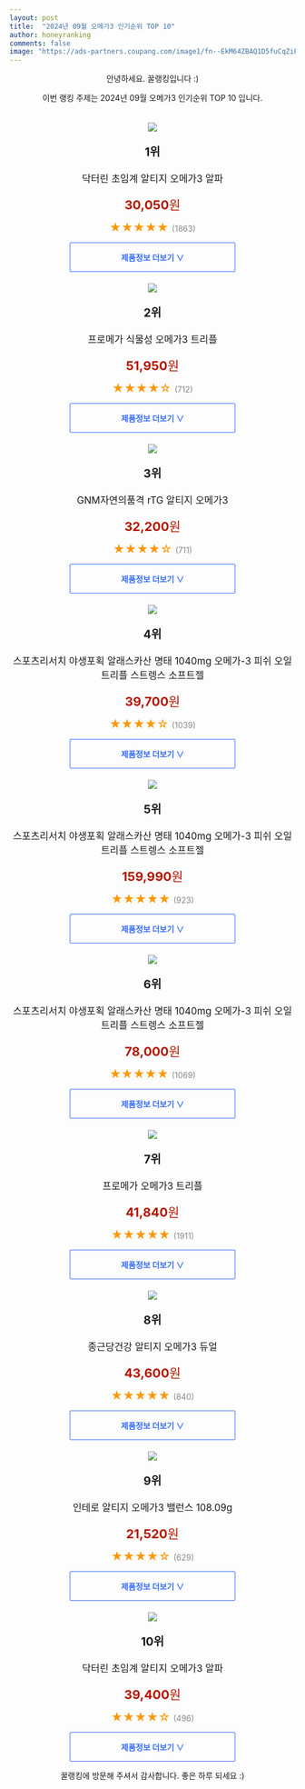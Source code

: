 ```yaml
---
layout: post
title:  "2024년 09월 오메가3 인기순위 TOP 10"
author: honeyranking
comments: false
image: "https://ads-partners.coupang.com/image1/fn--EkM64ZBAQ1D5fuCqZiFX62TDicCM-vk8U3r0nnfCYAIIw1VOOluF1TY1i7HGwohO0fm8-fTVNi0gxNooAVNVdwo4AeoGxR_ZeM9Cy0HZtplnLqCnmO_ZnAePePyKnsY-u1uPcsckN4DaH3mgM_n55PiZvCyugkDroRM0IsN3kTZe3fZFUQ2YY6E7JgReCQFxA2CeITU3GRheUlNnTCmpymBrSOkcZtpfbZ42rfV1DNfeHTrUv54mZhRN7v_EL3w9LBpmsR-nvpLG_OokYNAi84RTKhwrQA=="
---
```

<p style="text-align: center;">안녕하세요. 꿀랭킹입니다 :)</p>
<p style="text-align: center;">이번 랭킹 주제는 2024년 09월 오메가3 인기순위 TOP 10 입니다.</p><center><img src="https://ads-partners.coupang.com/image1/fn--EkM64ZBAQ1D5fuCqZiFX62TDicCM-vk8U3r0nnfCYAIIw1VOOluF1TY1i7HGwohO0fm8-fTVNi0gxNooAVNVdwo4AeoGxR_ZeM9Cy0HZtplnLqCnmO_ZnAePePyKnsY-u1uPcsckN4DaH3mgM_n55PiZvCyugkDroRM0IsN3kTZe3fZFUQ2YY6E7JgReCQFxA2CeITU3GRheUlNnTCmpymBrSOkcZtpfbZ42rfV1DNfeHTrUv54mZhRN7v_EL3w9LBpmsR-nvpLG_OokYNAi84RTKhwrQA==" style="margin-top:20px" /></center><p style="text-align: center; font-size: 20px"><b>1위</b></p><p style="text-align: center; font-size: 17px">닥터린 초임계 알티지 오메가3 알파</p><p style="text-align: center;"><span style="color: #b61800; font-size: 22px;"><b>30,050</b>원</span></p><p style="text-align: center;"><span style="color: #ff9600; font-size: 20px;">★★★★★ </span><span style="color: #878787;">(1863)</span></p><center><a href="https://link.coupang.com/re/AFFSDP?lptag=AF3899140&subid=honeyrank&pageKey=8230302231&itemId=23686281135&vendorItemId=84723556408&traceid=V0-153-c830eba9914b6fd1&requestid=20240908130000949061716588&token=31850B%7CGM"><div style="font-size: 14px; display: inline-block; padding: 15px 90px; color: #346aff; border-radius: 2px; border: 1px solid #346aff; cursor: pointer;"><b>제품정보 더보기 &or;</b></div></a></center><center><img src="https://ads-partners.coupang.com/image1/LiYTJ41t-ENWOUmOLochf6lgriIbvdy4QneJX-IHWeSezCIw7ygB_dLNDhQvEY8oPHlCQp5SATxdQ_DQO8uavRXzpBQY8NtS09jzIaaO1aNRy6Wh_2sGw29hN4zksXfuwTdScT-6fjKmLU6myJJNg2n8rmPRPthiwI3JX60itIBsDgLFggmHQ8Dy5zJmQZ2lfPeuHnqjSyOYyCxxp_5BUt-Q88rVM5tNPhv4lW3IK8JXt67gTZ4Wf_Y1MBLVW5fYKbBiSsQ3H4uk2QjUWeF0eTpvr6XOlnNcSA==" style="margin-top:20px" /></center><p style="text-align: center; font-size: 20px"><b>2위</b></p><p style="text-align: center; font-size: 17px">프로메가 식물성 오메가3 트리플</p><p style="text-align: center;"><span style="color: #b61800; font-size: 22px;"><b>51,950</b>원</span></p><p style="text-align: center;"><span style="color: #ff9600; font-size: 20px;">★★★★☆ </span><span style="color: #878787;">(712)</span></p><center><a href="https://link.coupang.com/re/AFFSDP?lptag=AF3899140&subid=honeyrank&pageKey=6586372374&itemId=19081002944&vendorItemId=86203376580&traceid=V0-153-dfb2e13ddc16c873&requestid=20240908130000949061716588&token=31850B%7CGM"><div style="font-size: 14px; display: inline-block; padding: 15px 90px; color: #346aff; border-radius: 2px; border: 1px solid #346aff; cursor: pointer;"><b>제품정보 더보기 &or;</b></div></a></center><center><img src="https://ads-partners.coupang.com/image1/4EIcNkxCnoILxMG24PVX3H3z-yWX4grQ9mKxSwmp7M0CCDgys3LlidW9a4qkBjZq1YvfgRDCwbJYJHQNv4zF9ykHGIjMENrQuPC4fhqigSIMKdtT9pBE0M4vXedG5rUNW9eG1kIw74LhE5Hg5ARgR3kI4pAvqU9jlohaDeyD3HcQnOpEVHlaou1A8WpVds-h47bSU50Pv82FSOhhSy0nSz2IRdTViYYNPN-A2O4ZMvs0tjOPJk-LblwSsA1LfzHetH39mgY7DVJ1aD4HZ5x7PTZPnxLDQTcCIH4YwLBmc_ag7IcwHNBqHwCd" style="margin-top:20px" /></center><p style="text-align: center; font-size: 20px"><b>3위</b></p><p style="text-align: center; font-size: 17px">GNM자연의품격 rTG 알티지 오메가3</p><p style="text-align: center;"><span style="color: #b61800; font-size: 22px;"><b>32,200</b>원</span></p><p style="text-align: center;"><span style="color: #ff9600; font-size: 20px;">★★★★☆ </span><span style="color: #878787;">(711)</span></p><center><a href="https://link.coupang.com/re/AFFSDP?lptag=AF3899140&subid=honeyrank&pageKey=69043033&itemId=11317143127&vendorItemId=73639126021&traceid=V0-153-ebbfccd890147ee2&requestid=20240908130000949061716588&token=31850B%7CGM"><div style="font-size: 14px; display: inline-block; padding: 15px 90px; color: #346aff; border-radius: 2px; border: 1px solid #346aff; cursor: pointer;"><b>제품정보 더보기 &or;</b></div></a></center><center><img src="https://ads-partners.coupang.com/image1/an01BkrILboErDqkamcI_qlAlg0qics7rpUzMLkO-vyaMSdpYSF4kylYtnuxyDVEfKDJMo8v2qqQJKe0qKtBM3ma-gcVIQ0UlvPSzYRJY9MCNRR5d77sZCX2Ce_Hj9-3jOzYGX1Iami4npb-WRAn_smbhioSjKxB5bGeyyZf3-T8O55-u2ogfZrLf2HhUJ8LQUqYLkMkrUQoPYNH7RzfQg_3s3Ji1mCCyeeThwjJkqoVXxPgW27Wq268NPfatw413lAyf1baT6UAfaTmR64pv5SDcp3aejqf636nkHYja1cdweIMiC-iAk5v" style="margin-top:20px" /></center><p style="text-align: center; font-size: 20px"><b>4위</b></p><p style="text-align: center; font-size: 17px">스포츠리서치 야생포획 알래스카산 명태 1040mg 오메가-3 피쉬 오일 트리플 스트렝스 소프트젤</p><p style="text-align: center;"><span style="color: #b61800; font-size: 22px;"><b>39,700</b>원</span></p><p style="text-align: center;"><span style="color: #ff9600; font-size: 20px;">★★★★☆ </span><span style="color: #878787;">(1039)</span></p><center><a href="https://link.coupang.com/re/AFFSDP?lptag=AF3899140&subid=honeyrank&pageKey=6854281548&itemId=24029035481&vendorItemId=91050609136&traceid=V0-153-eb204c859fad1f20&requestid=20240908130000949061716588&token=31850B%7CGM"><div style="font-size: 14px; display: inline-block; padding: 15px 90px; color: #346aff; border-radius: 2px; border: 1px solid #346aff; cursor: pointer;"><b>제품정보 더보기 &or;</b></div></a></center><center><img src="https://ads-partners.coupang.com/image1/sBjv90NNtkn2fk1ysHS4ogXCKKzP1rSF1zBsQZ5q8AEDClRG6_xsUOwlMGfJqZCMEumnI1VFl3M8cD9geft1HG9Slg272UxB4LScHFDEjZ_6x9AoqOw6OtNBQwsDYQO2NaSDc0hs2z7-FW3GqnfOQwo7Oa6yq0Zfa7poNN4dN55Hi9LfC7WkH1S33FMLxan9u1J8cZQOtSxvZQz-1mCE-58Z9-Dkir3wrGhD9evbqJI__yzhA3fuTvylI3J1JQ-Ua130pkm_0d5a4EjpHanJpuj14OI1DtgKtIsFL5_to3RHU-U4_Nd70QlB" style="margin-top:20px" /></center><p style="text-align: center; font-size: 20px"><b>5위</b></p><p style="text-align: center; font-size: 17px">스포츠리서치 야생포획 알래스카산 명태 1040mg 오메가-3 피쉬 오일 트리플 스트렝스 소프트젤</p><p style="text-align: center;"><span style="color: #b61800; font-size: 22px;"><b>159,990</b>원</span></p><p style="text-align: center;"><span style="color: #ff9600; font-size: 20px;">★★★★★ </span><span style="color: #878787;">(923)</span></p><center><a href="https://link.coupang.com/re/AFFSDP?lptag=AF3899140&subid=honeyrank&pageKey=6854281548&itemId=11496354055&vendorItemId=91019996556&traceid=V0-153-eb204c859fad1f20&requestid=20240908130000949061716588&token=31850B%7CGM"><div style="font-size: 14px; display: inline-block; padding: 15px 90px; color: #346aff; border-radius: 2px; border: 1px solid #346aff; cursor: pointer;"><b>제품정보 더보기 &or;</b></div></a></center><center><img src="https://ads-partners.coupang.com/image1/PZ3czcYdROaO1Y5YPV8ubgv9DN3cyJ6SnxhKUr6KYp44v05GXvMhKlM2MkUbGjVm8BNMyk6kMFCEL4dkGRvch2JTHq0sduwT9aml4ZQr0nCSEUP0RrJagDAQseuQjomAvxsYjfeuT_X87ltk6CSFjcjzNnIMrvLZZsbg1IPgUmdjSp7COWXz7b-91tvlIGd8KFsmcNWn5myVbsU3LWUgr5rsi9ZK2DfvPqICkBua-vrGU1bjRwU9yCuh_LrqzMC09GKFsHFCJYuGftOjk45pDJp5zm6-L8QE98W5HBGD9yQ2i6fLlznwfCLK" style="margin-top:20px" /></center><p style="text-align: center; font-size: 20px"><b>6위</b></p><p style="text-align: center; font-size: 17px">스포츠리서치 야생포획 알래스카산 명태 1040mg 오메가-3 피쉬 오일 트리플 스트렝스 소프트젤</p><p style="text-align: center;"><span style="color: #b61800; font-size: 22px;"><b>78,000</b>원</span></p><p style="text-align: center;"><span style="color: #ff9600; font-size: 20px;">★★★★★ </span><span style="color: #878787;">(1069)</span></p><center><a href="https://link.coupang.com/re/AFFSDP?lptag=AF3899140&subid=honeyrank&pageKey=6854281548&itemId=13933438937&vendorItemId=91039251462&traceid=V0-153-eb204c859fad1f20&requestid=20240908130000949061716588&token=31850B%7CGM"><div style="font-size: 14px; display: inline-block; padding: 15px 90px; color: #346aff; border-radius: 2px; border: 1px solid #346aff; cursor: pointer;"><b>제품정보 더보기 &or;</b></div></a></center><center><img src="https://ads-partners.coupang.com/image1/6lKT0Z7XF4D6pXp46nVAZKZxuO5XrCmYDyenOXpw_thR84HMFeitIrADWZwwiBVyO8sB1vO4CPk3LZ6r5Q2x1V28K-xRpIlfU7m71iKi1gMBEU2fA2V3NIB5W-4SfTDKINhE9EqNWsmUF_NtEPSdEhTyEy-V0NlGW3ia3PEo7jhbw0bJLkANVp4OmgoYtIMy3tNfM5smZXccYb7gWSHNBLTirJScwVz_xppIcsIaVobWst-Ngm5zWHaAN7vB48rhDUNDTpm-osrCWGOxJLB2G5Nivc34CUxuERY=" style="margin-top:20px" /></center><p style="text-align: center; font-size: 20px"><b>7위</b></p><p style="text-align: center; font-size: 17px">프로메가 오메가3 트리플</p><p style="text-align: center;"><span style="color: #b61800; font-size: 22px;"><b>41,840</b>원</span></p><p style="text-align: center;"><span style="color: #ff9600; font-size: 20px;">★★★★★ </span><span style="color: #878787;">(1911)</span></p><center><a href="https://link.coupang.com/re/AFFSDP?lptag=AF3899140&subid=honeyrank&pageKey=6586372374&itemId=19081002913&vendorItemId=86327732699&traceid=V0-153-dfb2e13ddc16c873&requestid=20240908130000949061716588&token=31850B%7CGM"><div style="font-size: 14px; display: inline-block; padding: 15px 90px; color: #346aff; border-radius: 2px; border: 1px solid #346aff; cursor: pointer;"><b>제품정보 더보기 &or;</b></div></a></center><center><img src="https://ads-partners.coupang.com/image1/S0TUAtxi17uhF51jS0vFnSnrG2q7xsWVNTgqqwqyj0L4n4CqOD5iZJwNx2UwujFYP378iHZYaNyrHPpezINtWXOlq5ccdTLlZzeWhc7GXWr4H93LDC3KX4R2nA6fSVYLkKOdDW_KtAlG3Lq1zTcVMxyw0_3cr79TS3b0d8Wsj6rVRLxRo308wJ1jFfMtdjmjwkwQjK0SRTK0UcyVjYjL--PI9rhVAi9uU-2SxPKZ_t2fooIfRWpX9PkNoV9NLPHtGKWssmCd1OuURAjMiye2h53lXimYrKre8nnA3H9qSppYVsQrUPTYf5Q=" style="margin-top:20px" /></center><p style="text-align: center; font-size: 20px"><b>8위</b></p><p style="text-align: center; font-size: 17px">종근당건강 알티지 오메가3 듀얼</p><p style="text-align: center;"><span style="color: #b61800; font-size: 22px;"><b>43,600</b>원</span></p><p style="text-align: center;"><span style="color: #ff9600; font-size: 20px;">★★★★★ </span><span style="color: #878787;">(840)</span></p><center><a href="https://link.coupang.com/re/AFFSDP?lptag=AF3899140&subid=honeyrank&pageKey=5449810685&itemId=23657146471&vendorItemId=90782942879&traceid=V0-153-bc71fe3b35808921&requestid=20240908130000949061716588&token=31850B%7CGM"><div style="font-size: 14px; display: inline-block; padding: 15px 90px; color: #346aff; border-radius: 2px; border: 1px solid #346aff; cursor: pointer;"><b>제품정보 더보기 &or;</b></div></a></center><center><img src="https://ads-partners.coupang.com/image1/eVL5IKnFSNbpX4A-eZsPv4RkjISmgnBLwj8kK9d7oy0LgjCRa24SuKyAiScH7FXvsZlK__2Hyr942rMF1Yt6Y3Kmnk6iHU18n_1irZvndJ-t7mtDbbIfXaJk0OGfeZxDwkPXqw9EQ9gAl8pbBoFGDGpkQhtZCNJFDie-4vccgVj8p3-rTfR53nNTpmhbO09oyG_nhteLAvyoDEYm2UG9Rt5YrExnLWtPRhRd4D8egE31Egf18Zxn55WztL3Ihf44GCf2p36FL3LNSxAx8KPQYa1O11x7N6N2WBLS" style="margin-top:20px" /></center><p style="text-align: center; font-size: 20px"><b>9위</b></p><p style="text-align: center; font-size: 17px">인테로 알티지 오메가3 밸런스 108.09g</p><p style="text-align: center;"><span style="color: #b61800; font-size: 22px;"><b>21,520</b>원</span></p><p style="text-align: center;"><span style="color: #ff9600; font-size: 20px;">★★★★☆ </span><span style="color: #878787;">(629)</span></p><center><a href="https://link.coupang.com/re/AFFSDP?lptag=AF3899140&subid=honeyrank&pageKey=5585886182&itemId=2868579980&vendorItemId=70857801406&traceid=V0-153-fd06fa9423ab7808&requestid=20240908130000949061716588&token=31850B%7CGM"><div style="font-size: 14px; display: inline-block; padding: 15px 90px; color: #346aff; border-radius: 2px; border: 1px solid #346aff; cursor: pointer;"><b>제품정보 더보기 &or;</b></div></a></center><center><img src="https://ads-partners.coupang.com/image1/JtNMhq9hSTEJcVBCJta3Q4OWSoa_6iMYGoC5ZeoxPwG7hVtgvOMGqaWFvzPEfnPBEaRnxJGdEGk6eDB3mOi9OokcC9kINtVfomEoEBSh58dqEodRzDkxYsN5C0eTsLEnkWIqBdBhemvtF6o4Ip1tbOBVX0DNjhdg9Fk4F5LE3ndz6VugUuCAxvFdyiKvaAzWD-_IDFdt5J4XVryw0jxG9iMXy3Q_TEOJC9b_WGYS5gBYStN0q5fKN9sn8v3ghLL_-AtmKSQmoCSHd-3seSoaCGol8MiFS0oykQ==" style="margin-top:20px" /></center><p style="text-align: center; font-size: 20px"><b>10위</b></p><p style="text-align: center; font-size: 17px">닥터린 초임계 알티지 오메가3 알파</p><p style="text-align: center;"><span style="color: #b61800; font-size: 22px;"><b>39,400</b>원</span></p><p style="text-align: center;"><span style="color: #ff9600; font-size: 20px;">★★★★☆ </span><span style="color: #878787;">(496)</span></p><center><a href="https://link.coupang.com/re/AFFSDP?lptag=AF3899140&subid=honeyrank&pageKey=8230302231&itemId=23686267495&vendorItemId=85193226118&traceid=V0-153-c830eba9914b6fd1&requestid=20240908130000949061716588&token=31850B%7CGM"><div style="font-size: 14px; display: inline-block; padding: 15px 90px; color: #346aff; border-radius: 2px; border: 1px solid #346aff; cursor: pointer;"><b>제품정보 더보기 &or;</b></div></a></center><p style="text-align: center;">꿀랭킹에 방문해 주셔서 감사합니다. 좋은 하루 되세요 :)</p>